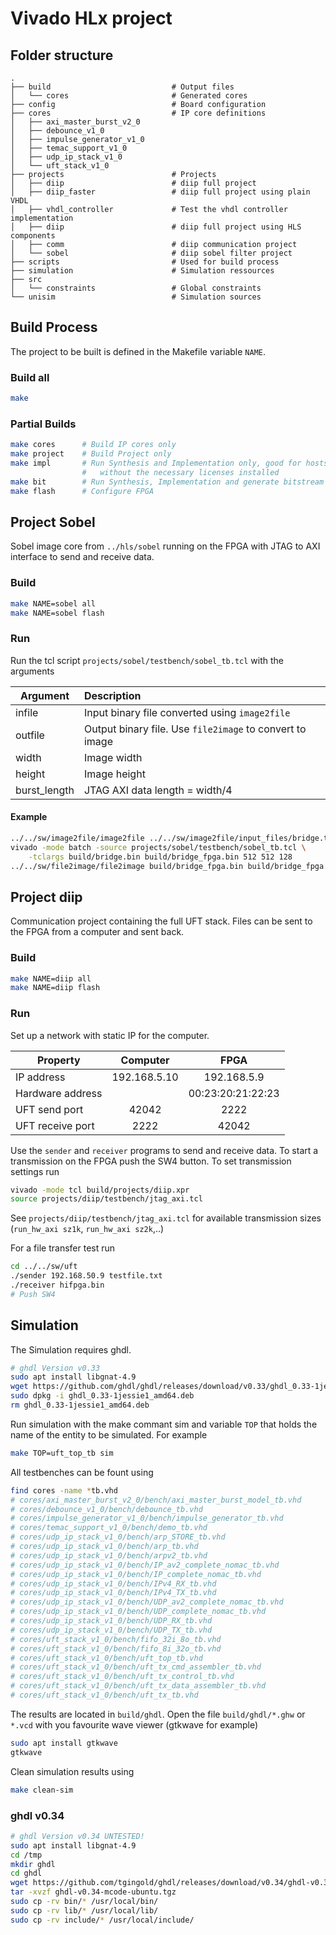 # Vivado HLx project

## Folder structure
```
.
├── build                           # Output files
│   └── cores                       # Generated cores
├── config                          # Board configuration
├── cores                           # IP core definitions
│   ├── axi_master_burst_v2_0
│   ├── debounce_v1_0
│   ├── impulse_generator_v1_0
│   ├── temac_support_v1_0
│   ├── udp_ip_stack_v1_0
│   └── uft_stack_v1_0
├── projects                        # Projects
│   ├── diip                        # diip full project
│   ├── diip_faster                 # diip full project using plain VHDL
│   ├── vhdl_controller             # Test the vhdl controller implementation
│   ├── diip                        # diip full project using HLS components
│   ├── comm                        # diip communication project
│   └── sobel                       # diip sobel filter project
├── scripts                         # Used for build process
├── simulation                      # Simulation ressources
├── src
│   └── constraints                 # Global constraints
└── unisim                          # Simulation sources
```

## Build Process
The project to be built is defined in the Makefile variable ```NAME```.

### Build all
```bash
make
```

### Partial Builds
```bash
make cores      # Build IP cores only
make project    # Build Project only
make impl       # Run Synthesis and Implementation only, good for hosts
                #   without the necessary licenses installed
make bit        # Run Synthesis, Implementation and generate bitstream
make flash      # Configure FPGA
```

## Project Sobel
Sobel image core from ```../hls/sobel``` running on the FPGA with JTAG to AXI interface to send and receive data.

### Build
```bash
make NAME=sobel all
make NAME=sobel flash
```

### Run
Run the tcl script ```projects/sobel/testbench/sobel_tb.tcl``` with the arguments

| Argument | Description |
| -------- | :---------- |
| infile | Input binary file converted using ```image2file``` |
| outfile | Output binary file. Use ```file2image``` to convert to image |
| width | Image width |
| height | Image height |
| burst_length | JTAG AXI data length = width/4 |

#### Example
```bash
../../sw/image2file/image2file ../../sw/image2file/input_files/bridge.tiff build/bridge.bin
vivado -mode batch -source projects/sobel/testbench/sobel_tb.tcl \
    -tclargs build/bridge.bin build/bridge_fpga.bin 512 512 128
../../sw/file2image/file2image build/bridge_fpga.bin build/bridge_fpga.tiff 510 510 -s
```

## Project diip
Communication project containing the full UFT stack. Files can be sent to the FPGA from a computer and sent back. 

### Build
```bash
make NAME=diip all
make NAME=diip flash
```

### Run
Set up a network with static IP for the computer.

| Property | Computer | FPGA |
| -------- | :----------: | :----------: |
| IP address | 192.168.5.10 | 192.168.5.9 |
| Hardware address | | 00:23:20:21:22:23 |
| UFT send port | 42042 | 2222 |
| UFT receive port | 2222 | 42042 |

Use the ```sender``` and ```receiver``` programs to send and receive data. To start a transmission on the FPGA push the SW4 button. To set transmission settings run
```bash
vivado -mode tcl build/projects/diip.xpr
source projects/diip/testbench/jtag_axi.tcl
```

See ```projects/diip/testbench/jtag_axi.tcl``` for available transmission sizes (```run_hw_axi sz1k```, ```run_hw_axi sz2k```,..)

For a file transfer test run
```bash
cd ../../sw/uft
./sender 192.168.50.9 testfile.txt
./receiver hifpga.bin
# Push SW4
```

## Simulation
The Simulation requires ghdl.
```bash
# ghdl Version v0.33
sudo apt install libgnat-4.9
wget https://github.com/ghdl/ghdl/releases/download/v0.33/ghdl_0.33-1jessie1_amd64.deb
sudo dpkg -i ghdl_0.33-1jessie1_amd64.deb
rm ghdl_0.33-1jessie1_amd64.deb
```

Run simulation with the make commant sim and variable ```TOP``` that holds the name of the entity to be simulated. For example
```bash
make TOP=uft_top_tb sim
```

All testbenches can be fount using
```bash
find cores -name *tb.vhd
# cores/axi_master_burst_v2_0/bench/axi_master_burst_model_tb.vhd
# cores/debounce_v1_0/bench/debounce_tb.vhd
# cores/impulse_generator_v1_0/bench/impulse_generator_tb.vhd
# cores/temac_support_v1_0/bench/demo_tb.vhd
# cores/udp_ip_stack_v1_0/bench/arp_STORE_tb.vhd
# cores/udp_ip_stack_v1_0/bench/arp_tb.vhd
# cores/udp_ip_stack_v1_0/bench/arpv2_tb.vhd
# cores/udp_ip_stack_v1_0/bench/IP_av2_complete_nomac_tb.vhd
# cores/udp_ip_stack_v1_0/bench/IP_complete_nomac_tb.vhd
# cores/udp_ip_stack_v1_0/bench/IPv4_RX_tb.vhd
# cores/udp_ip_stack_v1_0/bench/IPv4_TX_tb.vhd
# cores/udp_ip_stack_v1_0/bench/UDP_av2_complete_nomac_tb.vhd
# cores/udp_ip_stack_v1_0/bench/UDP_complete_nomac_tb.vhd
# cores/udp_ip_stack_v1_0/bench/UDP_RX_tb.vhd
# cores/udp_ip_stack_v1_0/bench/UDP_TX_tb.vhd
# cores/uft_stack_v1_0/bench/fifo_32i_8o_tb.vhd
# cores/uft_stack_v1_0/bench/fifo_8i_32o_tb.vhd
# cores/uft_stack_v1_0/bench/uft_top_tb.vhd
# cores/uft_stack_v1_0/bench/uft_tx_cmd_assembler_tb.vhd
# cores/uft_stack_v1_0/bench/uft_tx_control_tb.vhd
# cores/uft_stack_v1_0/bench/uft_tx_data_assembler_tb.vhd
# cores/uft_stack_v1_0/bench/uft_tx_tb.vhd
```

The results are located in ```build/ghdl```. Open the file ```build/ghdl/*.ghw``` or ```*.vcd``` with you favourite wave viewer (gtkwave for example)
```bash
sudo apt install gtkwave
gtkwave
```

Clean simulation results using
```bash
make clean-sim
```

### ghdl v0.34
```bash
# ghdl Version v0.34 UNTESTED!
sudo apt install libgnat-4.9
cd /tmp
mkdir ghdl
cd ghdl
wget https://github.com/tgingold/ghdl/releases/download/v0.34/ghdl-v0.34-mcode-ubuntu.tgz
tar -xvzf ghdl-v0.34-mcode-ubuntu.tgz
sudo cp -rv bin/* /usr/local/bin/
sudo cp -rv lib/* /usr/local/lib/
sudo cp -rv include/* /usr/local/include/
```



